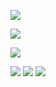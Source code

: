 ![](https://64.media.tumblr.com/a285dd315b2bf51ad6794fc4c0db848e/914a6aaac7e53504-cc/s1280x1920/4fb9c3838bf162d83f12bfc0d362cebba0a1b949.pnj)

![](https://media1.tenor.com/m/Daq7rnsnIMgAAAAC/watashi-wa-ame-i-am-rain.gif)

![](https://64.media.tumblr.com/0889bb90504d7391d5d1ee1ffa81437d/914a6aaac7e53504-12/s1280x1920/fb7515e441ba39843a34c342faf3fea507691324.pnj)

![](https://64.media.tumblr.com/fa07998217787e1042ffec1443ba51b1/ec62663de96c7c03-a3/s100x200/e9ca557a96d7c5d4b9184f9691f4501db4ee679e.pnj) ![](https://64.media.tumblr.com/daee87bd5b13b5b88bf495cff0617c0d/ec62663de96c7c03-fe/s100x200/8faf7a09c3939304ddf4a11dffc2c6139373e954.pnj) ![](https://64.media.tumblr.com/53722913c6824351b3fa140321f608c4/ec62663de96c7c03-be/s100x200/b9673504b27cf3d200eed2f32367973087c2ba63.pnj)
